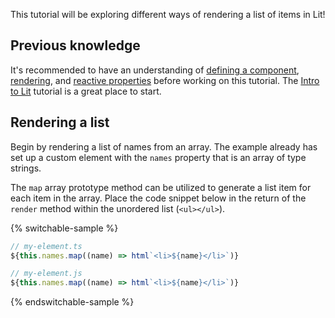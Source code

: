 This tutorial will be exploring different ways of rendering a list of
items in Lit!

## Previous knowledge
It's recommended to have an understanding of
[defining a component](/docs/components/defining/),
[rendering](/docs/components/rendering/), and
[reactive properties](/docs/components/properties/) before
working on this tutorial. The [Intro to Lit](/tutorials/intro-to-lit/) tutorial
is a great place to start.


## Rendering a list
Begin by rendering a list of names from an array. The example already has set
up a custom element with the `names` property that is an array of type strings.

The `map` array prototype method can be utilized to generate a list item
for each item in the array. Place the code snippet below in the return of the
`render` method within the unordered list (`<ul></ul>`).

{% switchable-sample %}

```ts
// my-element.ts
${this.names.map((name) => html`<li>${name}</li>`)}
```

```js
// my-element.js
${this.names.map((name) => html`<li>${name}</li>`)}
```

{% endswitchable-sample %}